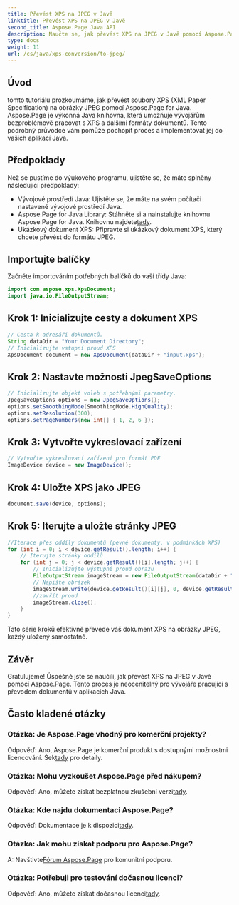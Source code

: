 ```yaml
---
title: Převést XPS na JPEG v Javě
linktitle: Převést XPS na JPEG v Javě
second_title: Aspose.Page Java API
description: Naučte se, jak převést XPS na JPEG v Javě pomocí Aspose.Page. Komplexní průvodce s pokyny krok za krokem pro bezproblémovou integraci.
type: docs
weight: 11
url: /cs/java/xps-conversion/to-jpeg/
---
```

## Úvod
tomto tutoriálu prozkoumáme, jak převést soubory XPS (XML Paper Specification) na obrázky JPEG pomocí Aspose.Page for Java. Aspose.Page je výkonná Java knihovna, která umožňuje vývojářům bezproblémově pracovat s XPS a dalšími formáty dokumentů. Tento podrobný průvodce vám pomůže pochopit proces a implementovat jej do vašich aplikací Java.
## Předpoklady
Než se pustíme do výukového programu, ujistěte se, že máte splněny následující předpoklady:
- Vývojové prostředí Java: Ujistěte se, že máte na svém počítači nastavené vývojové prostředí Java.
-  Aspose.Page for Java Library: Stáhněte si a nainstalujte knihovnu Aspose.Page for Java. Knihovnu najdete[tady](https://releases.aspose.com/page/java/).
- Ukázkový dokument XPS: Připravte si ukázkový dokument XPS, který chcete převést do formátu JPEG.
## Importujte balíčky
Začněte importováním potřebných balíčků do vaší třídy Java:
```java
import com.aspose.xps.XpsDocument;
import java.io.FileOutputStream;
```
## Krok 1: Inicializujte cesty a dokument XPS
```java
// Cesta k adresáři dokumentů.
String dataDir = "Your Document Directory";
// Inicializujte vstupní proud XPS
XpsDocument document = new XpsDocument(dataDir + "input.xps");
```
## Krok 2: Nastavte možnosti JpegSaveOptions
```java
// Inicializujte objekt voleb s potřebnými parametry.
JpegSaveOptions options = new JpegSaveOptions();
options.setSmoothingMode(SmoothingMode.HighQuality);
options.setResolution(300);
options.setPageNumbers(new int[] { 1, 2, 6 });
```
## Krok 3: Vytvořte vykreslovací zařízení
```java
// Vytvořte vykreslovací zařízení pro formát PDF
ImageDevice device = new ImageDevice();
```
## Krok 4: Uložte XPS jako JPEG
```java
document.save(device, options);
```
## Krok 5: Iterujte a uložte stránky JPEG
```java
//Iterace přes oddíly dokumentů (pevné dokumenty, v podmínkách XPS)
for (int i = 0; i < device.getResult().length; i++) {
    // Iterujte stránky oddílů
    for (int j = 0; j < device.getResult()[i].length; j++) {
        // Inicializujte výstupní proud obrazu
        FileOutputStream imageStream = new FileOutputStream(dataDir + "XPStoJPEG" + "_" + (i + 1) + "_" + (j + 1) + ".jpeg");
        // Napište obrázek
        imageStream.write(device.getResult()[i][j], 0, device.getResult()[i][j].length);
        //zavřít proud
        imageStream.close();
    }
}
```
Tato série kroků efektivně převede váš dokument XPS na obrázky JPEG, každý uložený samostatně.
## Závěr
Gratulujeme! Úspěšně jste se naučili, jak převést XPS na JPEG v Javě pomocí Aspose.Page. Tento proces je neocenitelný pro vývojáře pracující s převodem dokumentů v aplikacích Java.
## Často kladené otázky

### Otázka: Je Aspose.Page vhodný pro komerční projekty?
 Odpověď: Ano, Aspose.Page je komerční produkt s dostupnými možnostmi licencování. Šek[tady](https://purchase.aspose.com/buy) pro detaily.
### Otázka: Mohu vyzkoušet Aspose.Page před nákupem?
 Odpověď: Ano, můžete získat bezplatnou zkušební verzi[tady](https://releases.aspose.com/).
### Otázka: Kde najdu dokumentaci Aspose.Page?
 Odpověď: Dokumentace je k dispozici[tady](https://reference.aspose.com/page/java/).
### Otázka: Jak mohu získat podporu pro Aspose.Page?
 A: Navštivte[Fórum Aspose.Page](https://forum.aspose.com/c/page/39) pro komunitní podporu.
### Otázka: Potřebuji pro testování dočasnou licenci?
 Odpověď: Ano, můžete získat dočasnou licenci[tady](https://purchase.aspose.com/temporary-license/).